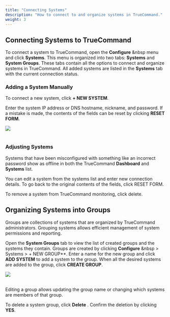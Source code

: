 ```yaml
---
title: "Connecting Systems"
description: "How to connect to and organize systems in TrueCommand."
weight: 3
---
```


## Connecting Systems to TrueCommand

To connect a system to TrueCommand, open the **Configure** <i class="fa fa-cog" aria-hidden="true" title="Settings"></i>&nbsp menu and click **Systems**.
This menu is organized into two tabs: **Systems** and **System Groups**.
These tabs contain all the options to connect and organize systems in TrueCommand.
All added systems are listed in the **Systems** tab with the current connection status.

### Adding a System Manually

To connect a new system, click **+ NEW SYSTEM**.

Enter the system IP address or DNS hostname, nickname, and password.
If a mistake is made, the contents of the fields can be reset by clicking **RESET FORM**.

<img src="/images/tc-1.3-systems.PNG">
<br><br>

### Adjusting Systems

Systems that have been misconfigured with something like an incorrect password show as offline in both the TrueCommand **Dashboard** and **Systems** list.

You can edit a system from the systems list and enter new connection details. To go back to the original contents of the fields, click RESET FORM.

To remove a system from TrueCommand monitoring, click delete.

## Organizing Systems into Groups

Groups are collections of systems that are organized by TrueCommand administrators.
Grouping systems allows efficient management of system permissions and reporting.

Open the **System Groups** tab to view the list of created groups and the systems they contain.
Groups are created by clicking **Configure** <i class="fa fa-cog" aria-hidden="true" title="gear"></i>&nbsp > Systems > + NEW GROUP**.
Enter a name for the new group and click **ADD SYSTEM** to add a system to the group.
When all the desired systems are added to the group, click **CREATE GROUP**.

<img src="/images/tc-1.3-group-new.PNG">
<br><br>

Editing a group allows updating the group name or changing which systems are members of that group.

To delete a system group, click **Delete** <i class="fa fa-trash" aria-hidden="true" title="Delete"></i>. Confirm the deletion by clicking **YES**.
